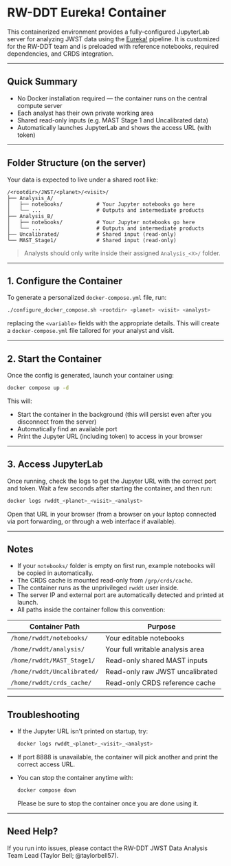 # RW-DDT Eureka! Container

This containerized environment provides a fully-configured JupyterLab server for analyzing JWST data using the [Eureka!](https://github.com/kevin218/Eureka) pipeline. It is customized for the RW-DDT team and is preloaded with reference notebooks, required dependencies, and CRDS integration.

---

## Quick Summary

* No Docker installation required — the container runs on the central compute server
* Each analyst has their own private working area
* Shared read-only inputs (e.g. MAST Stage 1 and Uncalibrated data)
* Automatically launches JupyterLab and shows the access URL (with token)

---

## Folder Structure (on the server)

Your data is expected to live under a shared root like:

```
/<rootdir>/JWST/<planet>/<visit>/
├── Analysis_A/
│   ├── notebooks/           # Your Jupyter notebooks go here
│   └── ...                  # Outputs and intermediate products
├── Analysis_B/
│   ├── notebooks/           # Your Jupyter notebooks go here
│   └── ...                  # Outputs and intermediate products
├── Uncalibrated/            # Shared input (read-only)
└── MAST_Stage1/             # Shared input (read-only)
```

> Analysts should only write inside their assigned `Analysis_<X>/` folder.

---

## 1. Configure the Container

To generate a personalized `docker-compose.yml` file, run:

```bash
./configure_docker_compose.sh <rootdir> <planet> <visit> <analyst>
```

replacing the `<variable>` fields with the appropriate details. This will create a `docker-compose.yml` file tailored for your analyst and visit.

---

## 2. Start the Container

Once the config is generated, launch your container using:

```bash
docker compose up -d
```

This will:

* Start the container in the background (this will persist even after you disconnect from the server)
* Automatically find an available port
* Print the Jupyter URL (including token) to access in your browser

---

## 3. Access JupyterLab

Once running, check the logs to get the Jupyter URL with the correct port and token. Wait a few seconds after starting the container, and then run:

```bash
docker logs rwddt_<planet>_<visit>_<analyst>
```

Open that URL in your browser (from a browser on your laptop connected via port forwarding, or through a web interface if available).

---

## Notes

* If your `notebooks/` folder is empty on first run, example notebooks will be copied in automatically.
* The CRDS cache is mounted read-only from `/grp/crds/cache`.
* The container runs as the unprivileged `rwddt` user inside.
* The server IP and external port are automatically detected and printed at launch.
* All paths inside the container follow this convention:

| Container Path              | Purpose                          |
| --------------------------- | -------------------------------- |
| `/home/rwddt/notebooks/`    | Your editable notebooks          |
| `/home/rwddt/analysis/`     | Your full writable analysis area |
| `/home/rwddt/MAST_Stage1/`  | Read-only shared MAST inputs     |
| `/home/rwddt/Uncalibrated/` | Read-only raw JWST uncalibrated  |
| `/home/rwddt/crds_cache/`   | Read-only CRDS reference cache   |

---

## Troubleshooting

* If the Jupyter URL isn't printed on startup, try:

  ```bash
  docker logs rwddt_<planet>_<visit>_<analyst>
  ```
* If port 8888 is unavailable, the container will pick another and print the correct access URL.
* You can stop the container anytime with:

  ```bash
  docker compose down
  ```

  Please be sure to stop the container once you are done using it.

---

## Need Help?

If you run into issues, please contact the RW-DDT JWST Data Analysis Team Lead (Taylor Bell; @taylorbell57).